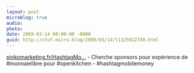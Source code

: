 ```yaml
---
layout: post
microblog: true
audio: 
photo: 
date: 2009-03-14 00:00:00 -0000
guid: http://xtof.micro.blog/2009/03/14/t1325922749.html
---
```

[pinkomarketing.fr/HashtagMo...](http://pinkomarketing.fr/HashtagMoney) - Cherche sponsors pour expérience de #monnaielibre pour #openkitchen  - #hashtagmobilemoney
